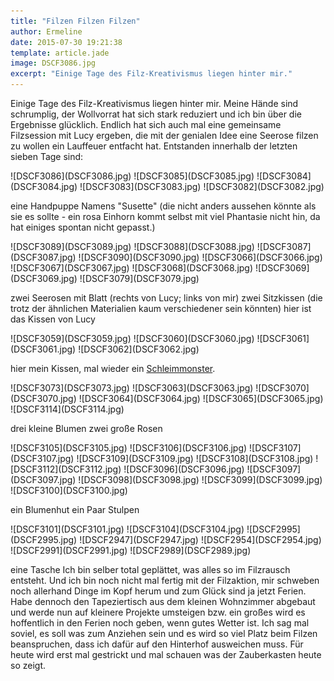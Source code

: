 ```yaml
---
title: "Filzen Filzen Filzen"
author: Ermeline
date: 2015-07-30 19:21:38
template: article.jade
image: DSCF3086.jpg
excerpt: "Einige Tage des Filz-Kreativismus liegen hinter mir."
---
```


Einige Tage des Filz-Kreativismus liegen hinter mir. Meine Hände sind
schrumplig, der Wollvorrat hat sich stark reduziert und ich bin über die
Ergebnisse glücklich. Endlich hat sich auch mal eine gemeinsame
Filzsession mit Lucy ergeben, die mit der genialen Idee eine Seerose
filzen zu wollen ein Lauffeuer entfacht hat. Entstanden innerhalb der
letzten sieben Tage sind:

<div class='slideshow'>
![DSCF3086](DSCF3086.jpg)
![DSCF3085](DSCF3085.jpg)
![DSCF3084](DSCF3084.jpg)
![DSCF3083](DSCF3083.jpg)
![DSCF3082](DSCF3082.jpg)
</div>

eine Handpuppe Namens "Susette" (die nicht anders aussehen könnte als
sie es sollte - ein rosa Einhorn kommt selbst mit viel Phantasie nicht
hin, da hat einiges spontan nicht gepasst.)

<div class='slideshow'>
![DSCF3089](DSCF3089.jpg)
![DSCF3088](DSCF3088.jpg)
![DSCF3087](DSCF3087.jpg)
![DSCF3090](DSCF3090.jpg)
![DSCF3066](DSCF3066.jpg)
![DSCF3067](DSCF3067.jpg)
![DSCF3068](DSCF3068.jpg)
![DSCF3069](DSCF3069.jpg)
![DSCF3079](DSCF3079.jpg)
</div>

zwei Seerosen mit Blatt (rechts von Lucy; links von mir) zwei Sitzkissen
(die trotz der ähnlichen Materialien kaum verschiedener sein könnten)
hier ist das Kissen von Lucy

<div class='slideshow'>
![DSCF3059](DSCF3059.jpg)
![DSCF3060](DSCF3060.jpg)
![DSCF3061](DSCF3061.jpg)
![DSCF3062](DSCF3062.jpg)
</div>

hier mein Kissen, mal wieder ein
[Schleimmonster](http://flauschiversum.de/2015/02/kuschelmonster/).

<div class='slideshow'>
![DSCF3073](DSCF3073.jpg)
![DSCF3063](DSCF3063.jpg)
![DSCF3070](DSCF3070.jpg)
![DSCF3064](DSCF3064.jpg)
![DSCF3065](DSCF3065.jpg)
![DSCF3114](DSCF3114.jpg)
</div>

drei kleine Blumen zwei große Rosen

<div class='slideshow'>
![DSCF3105](DSCF3105.jpg)
![DSCF3106](DSCF3106.jpg)
![DSCF3107](DSCF3107.jpg)
![DSCF3109](DSCF3109.jpg)
![DSCF3108](DSCF3108.jpg)
![DSCF3112](DSCF3112.jpg)
![DSCF3096](DSCF3096.jpg)
![DSCF3097](DSCF3097.jpg)
![DSCF3098](DSCF3098.jpg)
![DSCF3099](DSCF3099.jpg)
![DSCF3100](DSCF3100.jpg)
</div>

ein Blumenhut ein Paar Stulpen

<div class='slideshow'>
![DSCF3101](DSCF3101.jpg)
![DSCF3104](DSCF3104.jpg)
![DSCF2995](DSCF2995.jpg)
![DSCF2947](DSCF2947.jpg)
![DSCF2954](DSCF2954.jpg)
![DSCF2991](DSCF2991.jpg)
![DSCF2989](DSCF2989.jpg)
</div>

eine Tasche Ich bin selber total geplättet, was alles so im Filzrausch
entsteht. Und ich bin noch nicht mal fertig mit der Filzaktion, mir
schweben noch allerhand Dinge im Kopf herum und zum Glück sind ja jetzt
Ferien. Habe dennoch den Tapeziertisch aus dem kleinen Wohnzimmer
abgebaut und werde nun auf kleinere Projekte umsteigen bzw. ein großes
wird es hoffentlich in den Ferien noch geben, wenn gutes Wetter ist. Ich
sag mal soviel, es soll was zum Anziehen sein und es wird so viel Platz
beim Filzen beanspruchen, dass ich dafür auf den Hinterhof ausweichen
muss. Für heute wird erst mal gestrickt und mal schauen was der
Zauberkasten heute so zeigt.
